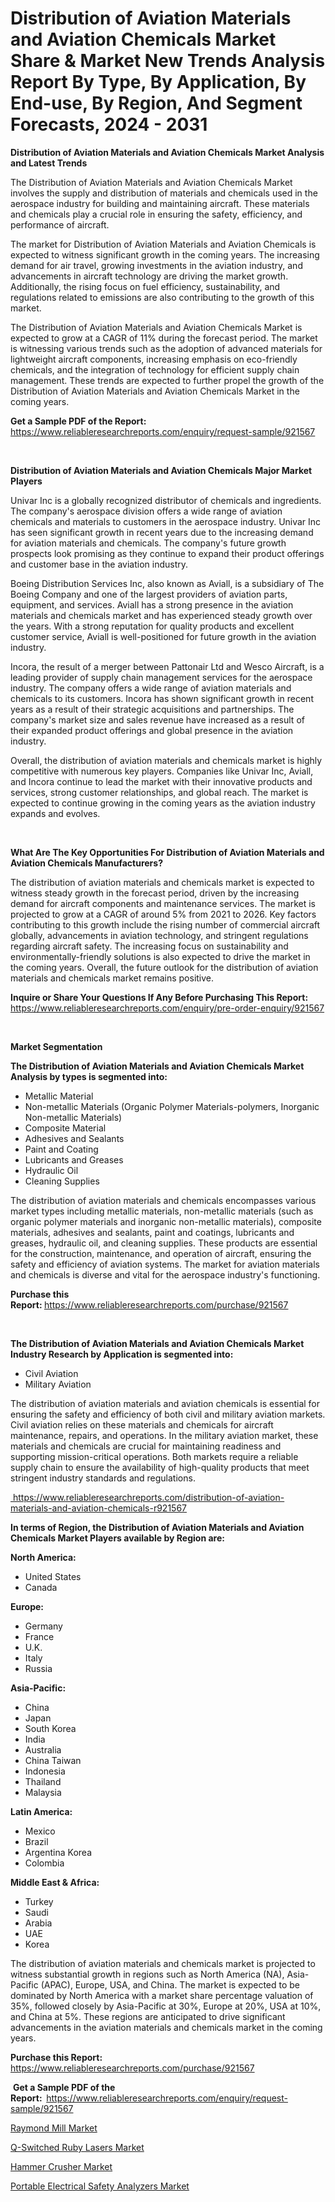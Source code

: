 <p><h1>Distribution of Aviation Materials and Aviation Chemicals Market Share & Market New Trends Analysis Report By Type, By Application, By End-use, By Region, And Segment Forecasts, 2024 - 2031</h1></p><p><strong>Distribution of Aviation Materials and Aviation Chemicals Market Analysis and Latest Trends</strong></p>
<p><p>The Distribution of Aviation Materials and Aviation Chemicals Market involves the supply and distribution of materials and chemicals used in the aerospace industry for building and maintaining aircraft. These materials and chemicals play a crucial role in ensuring the safety, efficiency, and performance of aircraft.</p><p>The market for Distribution of Aviation Materials and Aviation Chemicals is expected to witness significant growth in the coming years. The increasing demand for air travel, growing investments in the aviation industry, and advancements in aircraft technology are driving the market growth. Additionally, the rising focus on fuel efficiency, sustainability, and regulations related to emissions are also contributing to the growth of this market.</p><p>The Distribution of Aviation Materials and Aviation Chemicals Market is expected to grow at a CAGR of 11% during the forecast period. The market is witnessing various trends such as the adoption of advanced materials for lightweight aircraft components, increasing emphasis on eco-friendly chemicals, and the integration of technology for efficient supply chain management. These trends are expected to further propel the growth of the Distribution of Aviation Materials and Aviation Chemicals Market in the coming years.</p></p>
<p><strong>Get a Sample PDF of the Report:&nbsp;</strong> <a href="https://www.reliableresearchreports.com/enquiry/request-sample/921567">https://www.reliableresearchreports.com/enquiry/request-sample/921567</a></p>
<p>&nbsp;</p>
<p><strong>Distribution of Aviation Materials and Aviation Chemicals Major Market Players</strong></p>
<p><p>Univar Inc is a globally recognized distributor of chemicals and ingredients. The company's aerospace division offers a wide range of aviation chemicals and materials to customers in the aerospace industry. Univar Inc has seen significant growth in recent years due to the increasing demand for aviation materials and chemicals. The company's future growth prospects look promising as they continue to expand their product offerings and customer base in the aviation industry.</p><p>Boeing Distribution Services Inc, also known as Aviall, is a subsidiary of The Boeing Company and one of the largest providers of aviation parts, equipment, and services. Aviall has a strong presence in the aviation materials and chemicals market and has experienced steady growth over the years. With a strong reputation for quality products and excellent customer service, Aviall is well-positioned for future growth in the aviation industry.</p><p>Incora, the result of a merger between Pattonair Ltd and Wesco Aircraft, is a leading provider of supply chain management services for the aerospace industry. The company offers a wide range of aviation materials and chemicals to its customers. Incora has shown significant growth in recent years as a result of their strategic acquisitions and partnerships. The company's market size and sales revenue have increased as a result of their expanded product offerings and global presence in the aviation industry.</p><p>Overall, the distribution of aviation materials and chemicals market is highly competitive with numerous key players. Companies like Univar Inc, Aviall, and Incora continue to lead the market with their innovative products and services, strong customer relationships, and global reach. The market is expected to continue growing in the coming years as the aviation industry expands and evolves.</p></p>
<p>&nbsp;</p>
<p><strong>What Are The Key Opportunities For Distribution of Aviation Materials and Aviation Chemicals Manufacturers?</strong></p>
<p><p>The distribution of aviation materials and chemicals market is expected to witness steady growth in the forecast period, driven by the increasing demand for aircraft components and maintenance services. The market is projected to grow at a CAGR of around 5% from 2021 to 2026. Key factors contributing to this growth include the rising number of commercial aircraft globally, advancements in aviation technology, and stringent regulations regarding aircraft safety. The increasing focus on sustainability and environmentally-friendly solutions is also expected to drive the market in the coming years. Overall, the future outlook for the distribution of aviation materials and chemicals market remains positive.</p></p>
<p><strong>Inquire or Share Your Questions If Any Before Purchasing This Report:</strong> <a href="https://www.reliableresearchreports.com/enquiry/pre-order-enquiry/921567">https://www.reliableresearchreports.com/enquiry/pre-order-enquiry/921567</a></p>
<p>&nbsp;</p>
<p><strong>Market Segmentation</strong></p>
<p><strong>The Distribution of Aviation Materials and Aviation Chemicals Market Analysis by types is segmented into:</strong></p>
<p><ul><li>Metallic Material</li><li>Non-metallic Materials (Organic Polymer Materials-polymers, Inorganic Non-metallic Materials)</li><li>Composite Material</li><li>Adhesives and Sealants</li><li>Paint and Coating</li><li>Lubricants and Greases</li><li>Hydraulic Oil</li><li>Cleaning Supplies</li></ul></p>
<p><p>The distribution of aviation materials and chemicals encompasses various market types including metallic materials, non-metallic materials (such as organic polymer materials and inorganic non-metallic materials), composite materials, adhesives and sealants, paint and coatings, lubricants and greases, hydraulic oil, and cleaning supplies. These products are essential for the construction, maintenance, and operation of aircraft, ensuring the safety and efficiency of aviation systems. The market for aviation materials and chemicals is diverse and vital for the aerospace industry's functioning.</p></p>
<p><strong>Purchase this Report:&nbsp;</strong><a href="https://www.reliableresearchreports.com/purchase/921567">https://www.reliableresearchreports.com/purchase/921567</a></p>
<p>&nbsp;</p>
<p><strong>The Distribution of Aviation Materials and Aviation Chemicals Market Industry Research by Application is segmented into:</strong></p>
<p><ul><li>Civil Aviation</li><li>Military Aviation</li></ul></p>
<p><p>The distribution of aviation materials and aviation chemicals is essential for ensuring the safety and efficiency of both civil and military aviation markets. Civil aviation relies on these materials and chemicals for aircraft maintenance, repairs, and operations. In the military aviation market, these materials and chemicals are crucial for maintaining readiness and supporting mission-critical operations. Both markets require a reliable supply chain to ensure the availability of high-quality products that meet stringent industry standards and regulations.</p></p>
<p><a href="https://www.reliableresearchreports.com/distribution-of-aviation-materials-and-aviation-chemicals-r921567">&nbsp;https://www.reliableresearchreports.com/distribution-of-aviation-materials-and-aviation-chemicals-r921567</a></p>
<p><strong>In terms of Region, the Distribution of Aviation Materials and Aviation Chemicals Market Players available by Region are:</strong></p>
<p>
    <p> <strong> North America: </strong>
        <ul>
            <li>United States</li>
            <li>Canada</li>
        </ul>
        </p> 
    <p> <strong> Europe: </strong>
        <ul>
            <li>Germany</li>
            <li>France</li>
            <li>U.K.</li>
            <li>Italy</li>
            <li>Russia</li>
        </ul>
        </p> 
    <p> <strong> Asia-Pacific: </strong>
        <ul>
            <li>China</li>
            <li>Japan</li>
            <li>South Korea</li>
            <li>India</li>
            <li>Australia</li>
            <li>China Taiwan</li>
            <li>Indonesia</li>
            <li>Thailand</li>
            <li>Malaysia</li>
        </ul>
        </p> 
    <p> <strong> Latin America: </strong>
        <ul>
            <li>Mexico</li>
            <li>Brazil</li>
            <li>Argentina Korea</li>
            <li>Colombia</li>
        </ul>
        </p> 
    <p> <strong> Middle East & Africa: </strong>
        <ul>
            <li>Turkey</li>
            <li>Saudi</li>
            <li>Arabia</li>
            <li>UAE</li>
            <li>Korea</li>
        </ul>
    </p>
    </p>
<p><p>The distribution of aviation materials and chemicals market is projected to witness substantial growth in regions such as North America (NA), Asia-Pacific (APAC), Europe, USA, and China. The market is expected to be dominated by North America with a market share percentage valuation of 35%, followed closely by Asia-Pacific at 30%, Europe at 20%, USA at 10%, and China at 5%. These regions are anticipated to drive significant advancements in the aviation materials and chemicals market in the coming years.</p></p>
<p><strong>Purchase this Report: </strong><a href="https://www.reliableresearchreports.com/purchase/921567">https://www.reliableresearchreports.com/purchase/921567</a></p>
<p>&nbsp;<strong>Get a Sample PDF of the Report:&nbsp;&nbsp;</strong><a href="https://www.reliableresearchreports.com/enquiry/request-sample/921567">https://www.reliableresearchreports.com/enquiry/request-sample/921567</a></p>
<p><strong></strong></p>
<p><p><a href="https://github.com/biheemgalvinlouises6hokrh3h/Market-Research-Report-List-2/blob/main/raymond-mill-market.md">Raymond Mill Market</a></p><p><a href="https://www.linkedin.com/pulse/q-switched-ruby-lasers-market-report-reveals-latest-trends-growth-rw1cc">Q-Switched Ruby Lasers Market</a></p><p><a href="https://github.com/IzaiahBartell/Market-Research-Report-List-1/blob/main/hammer-crusher-market.md">Hammer Crusher Market</a></p><p><a href="https://www.linkedin.com/pulse/portable-electrical-safety-analyzers-market-outlook-industry-dktsc?trackingId=291bHQsgUwRsWlTS4G5Vew%3D%3D">Portable Electrical Safety Analyzers Market</a></p></p>